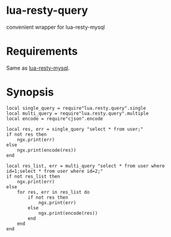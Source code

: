 # lua-resty-query

convenient wrapper for lua-resty-mysql

# Requirements
Same as [lua-resty-mysql](https://github.com/openresty/lua-resty-mysql).

# Synopsis
```
local single_query = require"lua.resty.query".single
local multi_query = require"lua.resty.query".multiple
local encode = require"cjson".encode

local res, err = single_query "select * from user;"
if not res then
    ngx.print(err)
else
    ngx.print(encode(res))
end

local res_list, err = multi_query "select * from user where id=1;select * from user where id=2;"
if not res_list then
    ngx.print(err)
else
    for res, err in res_list do
        if not res then
            ngx.print(err)
        else
            ngx.print(encode(res))
        end
    end
end


```

